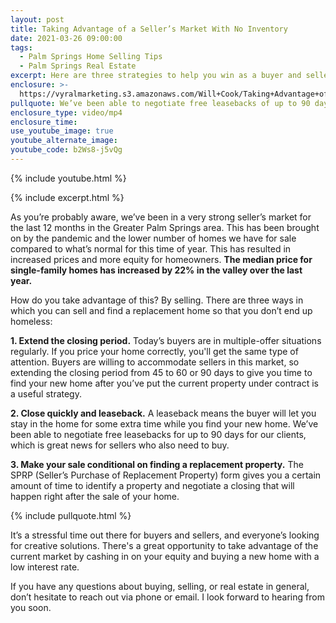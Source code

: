 ```yaml
---
layout: post
title: Taking Advantage of a Seller’s Market With No Inventory
date: 2021-03-26 09:00:00
tags:
  - Palm Springs Home Selling Tips
  - Palm Springs Real Estate
excerpt: Here are three strategies to help you win as a buyer and seller right now.
enclosure: >-
  https://vyralmarketing.s3.amazonaws.com/Will+Cook/Taking+Advantage+of+a+Seller%E2%80%99s+Market+With+No+Inventory.mp4
pullquote: We’ve been able to negotiate free leasebacks of up to 90 days.
enclosure_type: video/mp4
enclosure_time:
use_youtube_image: true
youtube_alternate_image:
youtube_code: b2Ws8-j5vQg
---
```

{% include youtube.html %}

{% include excerpt.html %}

As you’re probably aware, we’ve been in a very strong seller’s market for the last 12 months in the Greater Palm Springs area. This has been brought on by the pandemic and the lower number of homes we have for sale compared to what’s normal for this time of year. This has resulted in increased prices and more equity for homeowners. **The median price for single-family homes has increased by 22% in the valley over the last year.**

How do you take advantage of this? By selling. There are three ways in which you can sell and find a replacement home so that you don’t end up homeless:

**1\. Extend the closing period.** Today’s buyers are in multiple-offer situations regularly. If you price your home correctly, you'll get the same type of attention. Buyers are willing to accommodate sellers in this market, so extending the closing period from 45 to 60 or 90 days to give you time to find your new home after you’ve put the current property under contract is a useful strategy.

**2\. Close quickly and leaseback.** A leaseback means the buyer will let you stay in the home for some extra time while you find your new home. We’ve been able to negotiate free leasebacks for up to 90 days for our clients, which is great news for sellers who also need to buy.&nbsp;

**3\. Make your sale conditional on finding a replacement property.** The SPRP (Seller’s Purchase of Replacement Property) form gives you a certain amount of time to identify a property and negotiate a closing that will happen right after the sale of your home.

{% include pullquote.html %}

It’s a stressful time out there for buyers and sellers, and everyone’s looking for creative solutions. There's a great opportunity to take advantage of the current market by cashing in on your equity and buying a new home with a low interest rate.&nbsp;

If you have any questions about buying, selling, or real estate in general, don’t hesitate to reach out via phone or email. I look forward to hearing from you soon.
